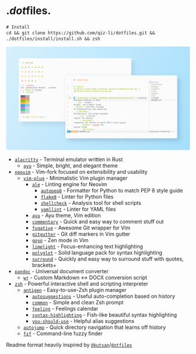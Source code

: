 # .*dot*files.

```shell
# Install
cd && git clone https://github.com/qiz-li/dotfiles.git && ./dotfiles/install/install.sh && zsh
```

![Screenshot of shell and Vim](images/screenshot.png)

- [`alacritty`](https://github.com/alacritty/alacritty) - Terminal emulator written in Rust
  - [`ayu`](https://github.com/ayu-theme/ayu-colors) - Simple, bright, and elegant theme
- [`neovim`](https://github.com/neovim/neovim) - Vim-fork focused on extensibility and usability
  - [`vim-plug`](https://github.com/junegunn/vim-plug) - Minimalistic Vim plugin manager
    - [`ale`](https://github.com/dense-analysis/ale) - Linting engine for Neovim
      - [`autopep8`](https://github.com/hhatto/autopep8) - Formatter for Python to match PEP 8 style guide
      - [`flake8`](https://github.com/PyCQA/flake8) - Linter for Python files
      - [`shellcheck`](https://github.com/koalaman/shellcheck) - Analysis tool for shell scripts
      - [`yamllint`](https://github.com/adrienverge/yamllint) - Linter for YAML files
    - [`ayu`](https://github.com/ayu-theme/ayu-vim) - Ayu theme, Vim edition
    - [`commentary`](https://github.com/tpope/vim-commentary) - Quick and easy way to comment stuff out
    - [`fugative`](https://github.com/tpope/vim-fugitive) - Awesome Git wrapper for Vim
    - [`gitgutter`](https://github.com/airblade/vim-gitgutter) - Git diff markers in Vim gutter
    - [`goyo`](https://github.com/junegunn/goyo.vim) - Zen mode in Vim
    - [`limelight`](https://github.com/junegunn/limelight.vim) - Focus-enhancing text highlighting
    - [`polyglot`](https://github.com/sheerun/vim-polyglot) - Solid language pack for syntax highlighting
    - [`surround`](https://github.com/tpope/vim-surround) - Quickly and easy way to surround stuff with quotes, brackets+
- [`pandoc`](https://github.com/jgm/pandoc) - Universal document converter
  - [`wr`](pandoc/wr.sh) - Custom Markdown <-> DOCX conversion script
- [`zsh`](https://github.com/zsh-users/zsh) - Powerful interactive shell and scripting interpreter
  - [`antigen`](https://github.com/zsh-users/antigen) - Easy-to-use-Zsh plugin manager
    - [`autosuggestions`](https://github.com/zsh-users/zsh-autosuggestions) - Useful auto-completion based on history
    - [`common`](https://github.com/jackharrisonsherlock/common) - Simple and clean Zsh prompt
    - [`feeling`](https://github.com/qiz-li/feeling) - Feelings calendar
    - [`syntax-highlighting`](https://github.com/zsh-users/zsh-syntax-highlighting) - Fish-like beautiful syntax highlighting
    - [`you-should-use`](https://github.com/MichaelAquilina/zsh-you-should-use) - Helpful alias suggestions
  - [`autojump`](https://github.com/wting/autojump) - Quick directory navigation that learns off history
  - [`fzf`](https://github.com/junegunn/fzf) - Command-line fuzzy finder

Readme format heavily inspired by [`@kutsan`](https://github.com/kutsan)/[`dotfiles`](https://github.com/kutsan/dotfiles)
